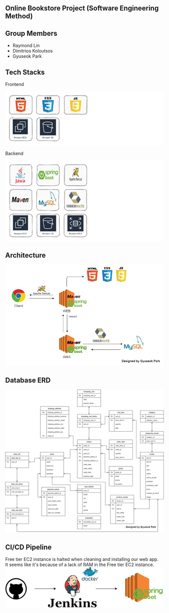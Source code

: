 ## Online Bookstore Project (Software Engineering Method)

## Group Members
- Raymond Lin
- Dimitrios Koloutsos
- Gyuseok Park

## Tech Stacks
Frontend

![Frontend](src/main/resources/static/img/Frontend.jpg)

Backend

![Backend](src/main/resources/static/img/Backend.jpg)

## Architecture

![Architecture](src/main/resources/static/img/Architecture.jpg)

## Database ERD

![Database](src/main/resources/static/img/Boogle_database_design.jpg)

## CI/CD Pipeline
Free tier EC2 instance is halted when cleaning and installing our web app. <br />
It seems like it's because of a lack of RAM in the Free tier EC2 instance.
![CI/CD](src/main/resources/static/img/boogle-cicd.jpg)
